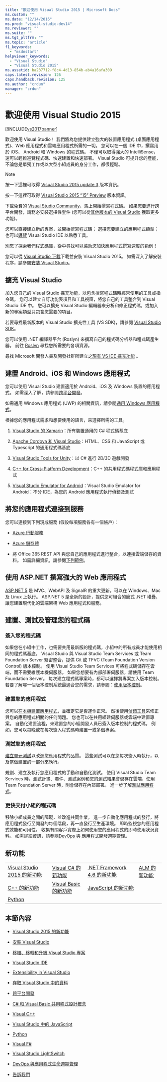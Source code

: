 ```yaml
---
title: "歡迎使用 Visual Studio 2015 | Microsoft Docs"
ms.custom: ""
ms.date: "12/14/2016"
ms.prod: "visual-studio-dev14"
ms.reviewer: ""
ms.suite: ""
ms.tgt_pltfrm: ""
ms.topic: "article"
f1_keywords: 
  - "msdnstart"
helpviewer_keywords: 
  - "Visual Studio"
  - "Visual Studio 2015"
ms.assetid: ba237712-f8c4-4d13-854b-ab4a16afa309
caps.latest.revision: 126
caps.handback.revision: 125
ms.author: "crdun"
manager: "crdun"
---
```

# 歡迎使用 Visual Studio 2015
[!INCLUDE[vs2017banner](../code-quality/includes/vs2017banner.md)]

歡迎使用 Visual Studio！ 我們將為您提供建立強大的裝置應用程式 \(桌面應用程式\)、Web 應用程式和雲端應用程式所需的一切。 您可以在一個 IDE 中，撰寫用於 iOS、 Android 和 Windows 的程式碼。 不僅可以取得強大的 IntelliSense，還可以輕鬆巡覽程式碼、快速建置和快速部署。 Visual Studio 可提升您的產能，不論您是單獨工作或以大型小組成員的身分工作，都很輕鬆。  
  
> [!NOTE]
>  按一下這裡可取得 [Visual Studio 2015 update 3](https://www.visualstudio.com/news/releasenotes/vs2015-update3-vs) 版本資訊。  
>   
>  按一下這裡可取得 [Visual Studio 2015 “15” Preview](https://www.visualstudio.com/news/releasenotes/vs15-relnotes) 版本資訊。  
  
 下載免費的 [Visual Studio Community](http://go.microsoft.com/fwlink/?LinkId=517106)，馬上開始撰寫程式碼。 如果您要進行跨平台開發，請務必安裝選擇性套件 \(您可以從[其他版本的 Visual Studio](http://www.visualstudio.com/products/compare-visual-studio-products-vs) 獲取更多功能\)。  
  
 您可以直接建立新的專案，並開始撰寫程式碼； 選擇您要建立的應用程式類型； 也可以[導覽](../ide/visual-studio-ide.md) Visual Studio IDE 以熟悉工具。  
  
 別忘了探索我們[程式碼庫](https://code.msdn.microsoft.com/)，從中尋找可以協助您加快應用程式撰寫速度的範例！  
  
 您可以從 [Visual Studio 下載](http://www.visualstudio.com/downloads/download-visual-studio-vs.aspx)下載並安裝 Visual Studio 2015。 如需深入了解安裝程序，請參閱[安裝 Visual Studio](../Topic/Installing%20Visual%20Studio%202015.md)。  
  
## 擴充 Visual Studio  
 加入您自己的 Visual Studio 擴充功能，以包含撰寫程式碼時經常使用的工具或指令碼。 您可以建立自訂功能表項目和工具視窗，將您自己的工具整合到 Visual Studio IDE 中。 您可以擴充 Visual Studio 編輯器來分析和修正程式碼，或加入新的專案類型只包含您需要的項目。  
  
 若要尋找最新版本的 Visual Studio 擴充性工具 \(VS SDK\)，請參閱 [Visual Studio SDK](../extensibility/visual-studio-sdk.md)。  
  
 您可以使用 .NET 編譯器平台 \(Roslyn\) 來撰寫自己的程式碼分析器和程式碼產生器。 前往 [Roslyn](https://github.com/dotnet/Roslyn) 尋找您所需要的各項資源。  
  
 尋找 Microsoft 開發人員及開發社群所建立之[現有 VS IDE 擴充功能](https://visualstudiogallery.msdn.microsoft.com/) 。  
  
## 建置 Android、iOS 和 Windows 應用程式  
 您可以使用 Visual Studio 建置適用於 Android、iOS 及 Windows 裝置的應用程式。 如需深入了解，請參閱[跨平台開發](../cross-platform/cross-platform-mobile-development-in-visual-studio.md)。  
  
 如需通用 Windows 應用程式 \(UWP\) 的相關資訊，請參閱[通用 Windows 應用程式](https://dev.windows.com/en-us/windows-apps)。  
  
 根據您的應用程式需求和想要使用的語言，來選擇所需的工具。  
  
1.  [Visual Studio 的 Xamarin](../cross-platform/build-apps-with-native-ui-using-xamarin-in-visual-studio.md)：所有裝置通用的 C\# 程式碼基底  
  
2.  [Apache Cordova 和 Visual Studio](../Topic/Get%20Started%20with%20Visual%20Studio%20Tools%20for%20Apache%20Cordova1.md)：HTML、CSS 和 JavaScript 或 Typescript 的通用程式碼基底  
  
3.  [Visual Studio Tools for Unity](../cross-platform/visual-studio-tools-for-unity.md)：以 C\# 進行 2D\/3D 遊戲開發  
  
4.  [C\+\+ for Cross\-Platform Development](../cross-platform/visual-cpp-for-cross-platform-mobile-development.md)：C\+\+ 的共用程式碼程式庫和應用程式  
  
5.  [Visual Studio Emulator for Android](../cross-platform/visual-studio-emulator-for-android.md)：Visual Studio Emulator for Android：不分 IDE，為您的 Android 應用程式執行偵錯及測試  
  
## 將您的應用程式連接到服務  
 您可以連接到下列現成服務 \(假設每項服務各有一個帳戶\)：  
  
-   [Azure 行動服務](http://azure.microsoft.com/documentation/services/mobile-services/)  
  
-   [Azure 儲存體](http://azure.microsoft.com/documentation/services/storage/)  
  
-   將 Office 365 REST API 與您自己的應用程式進行整合，以連接雲端儲存的資料。 如需詳細資訊，請參閱[下列範例](https://github.com/OfficeDev/?utf8=%E2%9C%93&query=o365)。  
  
## 使用 ASP.NET 撰寫強大的 Web 應用程式  
 [ASP.NET 5](http://www.asp.net/vnext/overview/aspnet-vnext/aspnet-5-overview) 是 MVC、WebAPI 及 SignalR 的重大更新，可以在 Windows、Mac 及 Linux 上執行。  ASP.NET 5 是全新的設計，提供您可組合的簡式 .NET 堆疊，讓您建置現代化的雲端架構 Web 應用程式和服務。  
  
## 建置、測試及管理您的程式碼  
  
### 簽入您的程式碼  
 如果您在小組中工作，也需要共用最新版的程式碼，小組中的所有成員才能使用相同的程式碼基底。 Visual Studio 與 Visual Studio Team Services 或 Team Foundation Server 緊密整合，提供 Git 或 TFVC \(Team Foundation Version Control\) 版本控制。 使用 Visual Studio Team Services 可將程式碼儲存在雲端，而不需要維護本機伺服器。 如果您想要有內部部署伺服器，請使用 Team Foundation Server。 每次建立程式碼專案時，都可以選擇將專案加入版本控制。 若要了解哪一個版本控制系統最適合您的需求，請參閱：[使用版本控制](../Topic/Use%20version%20control.md)。  
  
### 建置您的應用程式  
 您可以[在本機建置應用程式](../ide/compiling-and-building-in-visual-studio.md)，並確定它是否運作正常。 然後使用[偵錯工具](../debugger/debugging-in-visual-studio.md)來修正與您的應用程式相關的任何問題。 您也可以在共用組建伺服器或雲端中建置專案。 自動化建置流程，來建置您的小組開發人員已簽入版本控制的程式碼。 例如，您可以每晚或在每次簽入程式碼時建置一或多個專案。  
  
### 測試您的應用程式  
 [建立單元測試](../test/unit-test-your-code.md)以改進您應用程式的品質。 這些測試可以在您每次簽入時執行，以及當做建置的一部分來執行。  
  
 規劃、建立及執行您應用程式的手動和自動化測試。 使用 Visual Studio Team Services 時，測試計畫、套件、測試案例和您的測試結果會儲存在雲端，使用 Team Foundation Server 時，則會儲存在內部部署。 進一步了解[測試應用程式](../test/improve-code-quality.md)。  
  
### 更快交付小組的程式碼  
 移除小組成員之間的障礙，並改進共同作業。 進一步自動化應用程式的發行，將應用程式發行至開發的每個階段，再一直發行至生產環境。 即時監視您的應用程式效能和可用性。 收集有關客戶實際上如何使用您的應用程式的即時使用狀況資料。 如需詳細資訊，請參閱[DevOps 與 應用程式開發週期管理](../Topic/DevOps%20and%20Application%20Lifecycle%20Management.md)。  
  
## 新功能  
  
|||||  
|-|-|-|-|  
|[Visual Studio 2015 的新功能](../ide/what-s-new-in-visual-studio-2015.md)|[Visual C\# 的新功能](/dotnet/csharp/getting-started/whats-new)|[.NET Framework 4.6 的新功能](../Topic/What's%20New%20in%20the%20.NET%20Framework.md)|[ALM 的新功能](http://msdn.microsoft.com/zh-tw/54b98a53-6083-4303-869a-8063d8fae938)|  
|[C\+\+ 的新功能](/visual-cpp/top/what-s-new-for-visual-cpp-in-visual-studio-2015)|[Visual Basic 的新功能](/dotnet/visual-basic/getting-started/whats-new)|[JavaScript 的新功能](../Topic/What's%20New%20in%20JavaScript.md)||  
|[Python](../python/getting-started-with-python.md)||||  
  
## 本節內容  
  
-   [Visual Studio 2015 的新功能](../ide/what-s-new-in-visual-studio-2015.md)  
  
-   [安裝 Visual Studio](../Topic/Installing%20Visual%20Studio%202015.md)  
  
-   [移植、移轉和升級 Visual Studio 專案](../porting/porting-migrating-and-upgrading-visual-studio-projects.md)  
  
-   [Visual Studio IDE](../ide/visual-studio-ide.md)  
  
-   [Extensibility in Visual Studio](../extensibility/extensibility-in-visual-studio.md)  
  
-   [存取 Visual Studio 中的資料](../data-tools/accessing-data-in-visual-studio.md)  
  
-   [跨平台開發](../cross-platform/cross-platform-mobile-development-in-visual-studio.md)  
  
-   [C\# 和 Visual Basic 共用程式設計概念](../Topic/C%23%20and%20Visual%20Basic%20Shared%20Programming%20Concepts.md)  
  
-   [Visual C\+\+](/visual-cpp/top/visual-cpp-in-visual-studio-2015)  
  
-   [Visual Studio 中的 JavaScript](../javascript/javascript-in-visual-studio.md)  
  
-   [Python](../python/getting-started-with-python.md)  
  
-   [Visual F\#](../Topic/Visual%20F%23.md)  
  
-   [Visual Studio LightSwitch](../Topic/Visual%20Studio%20LightSwitch.md)  
  
-   [DevOps 與應用程式生命週期管理](../Topic/DevOps%20and%20Application%20Lifecycle%20Management.md)  
  
-   [告訴我們](../ide/talk-to-us.md)